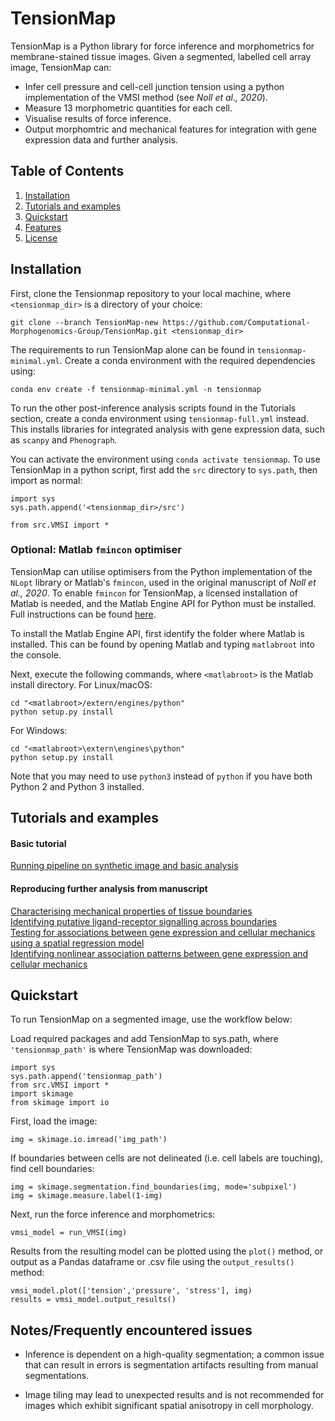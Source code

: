 # TensionMap

TensionMap is a Python library for force inference and morphometrics for membrane-stained tissue images. Given a segmented, labelled cell array image, TensionMap can:

- Infer cell pressure and cell-cell junction tension using a python implementation of the VMSI method (see *Noll et al., 2020*).
- Measure 13 morphometric quantities for each cell.
- Visualise results of force inference.
- Output morphomtric and mechanical features for integration with gene expression data and further analysis.

## Table of Contents
1. [Installation](##installation)
2. [Tutorials and examples](##tutorials-and-examples)
3. [Quickstart](##quickstart)
4. [Features](#features)
5. [License](#license)

## Installation

First, clone the Tensionmap repository to your local machine, where `<tensionmap_dir>` is a directory of your choice:

```
git clone --branch TensionMap-new https://github.com/Computational-Morphogenomics-Group/TensionMap.git <tensionmap_dir>
```

The requirements to run TensionMap alone can be found in `tensionmap-minimal.yml`. Create a conda environment with the required dependencies using:

```
conda env create -f tensionmap-minimal.yml -n tensionmap
```

To run the other post-inference analysis scripts found in the Tutorials section, create a conda environment using `tensionmap-full.yml` instead. This installs libraries for integrated analysis with gene expression data, such as `scanpy` and `Phenograph`.

You can activate the environment using `conda activate tensionmap`. To use TensionMap in a python script, first add the `src` directory to `sys.path`, then import as normal:

```
import sys
sys.path.append('<tensionmap_dir>/src')

from src.VMSI import *
```

### Optional: Matlab `fmincon` optimiser

TensionMap can utilise optimisers from the Python implementation of the `NLopt` library or Matlab's `fmincon`, used in the original manuscript of *Noll et al., 2020*. To enable `fmincon` for TensionMap, a licensed installation of Matlab is needed, and the Matlab Engine API for Python must be installed. Full instructions can be found [here](https://mathworks.com/help/matlab/matlab_external/install-the-matlab-engine-for-python.html).

To install the Matlab Engine API, first identify the folder where Matlab is installed. This can be found by opening Matlab and typing `matlabroot` into the console. 

Next, execute the following commands, where `<matlabroot>` is the Matlab install directory.
For Linux/macOS:

```
cd "<matlabroot>/extern/engines/python"
python setup.py install
```

For Windows:

```
cd "<matlabroot>\extern\engines\python"
python setup.py install
```

Note that you may need to use `python3` instead of `python` if you have both Python 2 and Python 3 installed.


## Tutorials and examples

#### Basic tutorial
[Running pipeline on synthetic image and basic analysis](notebooks/synthetic_image.ipynb) <br />

#### Reproducing further analysis from manuscript 
[Characterising mechanical properties of tissue boundaries](notebooks/01_biophysical_analysis.ipynb) <br />
[Identifying putative ligand-receptor signalling across boundaries](notebooks/02_lr_analysis.ipynb) <br />
[Testing for associations between gene expression and cellular mechanics using a spatial regression model](notebooks/03_spatial_regression.ipynb) <br />
[Identifying nonlinear association patterns between gene expression and cellular mechanics](notebooks/04_nonlinear_schot.ipynb) <br />

## Quickstart

To run TensionMap on a segmented image, use the workflow below:

Load required packages and add TensionMap to sys.path, where `'tensionmap_path'` is where TensionMap was downloaded:

```
import sys
sys.path.append('tensionmap_path')
from src.VMSI import *
import skimage
from skimage import io
```

First, load the image:

```
img = skimage.io.imread('img_path')
```

If boundaries between cells are not delineated (i.e. cell labels are touching), find cell boundaries:

```
img = skimage.segmentation.find_boundaries(img, mode='subpixel')
img = skimage.measure.label(1-img)
```

Next, run the force inference and morphometrics:

```
vmsi_model = run_VMSI(img)
```

Results from the resulting model can be plotted using the `plot()` method, or output as a Pandas dataframe or .csv file using the `output_results()` method:

```
vmsi_model.plot(['tension','pressure', 'stress'], img)
results = vmsi_model.output_results()
```

## Notes/Frequently encountered issues

- Inference is dependent on a high-quality segmentation; a common issue that can result in errors is segmentation artifacts resulting from manual segmentations. 

- Image tiling may lead to unexpected results and is not recommended for images which exhibit significant spatial anisotropy in cell morphology.
